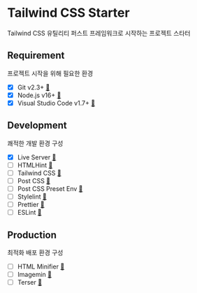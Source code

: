# Tailwind CSS Starter

Tailwind CSS 유틸리티 퍼스트 프레임워크로 시작하는 프로젝트 스타터

## Requirement

프로젝트 시작을 위해 필요한 환경

- [x] Git v2.3+ [🔗](https://git-scm.com)
- [x] Node.js v16+ [🔗](https://nodejs.dev)
- [x] Visual Studio Code v1.7+ [🔗](https://code.visualstudio.com/)

## Development

쾌적한 개발 환경 구성

- [x] Live Server [🔗](https://www.npmjs.com/package/live-server)
- [ ] HTMLHint [🔗](https://www.npmjs.com/package/htmlhint)
- [ ] Tailwind CSS [🔗](https://www.npmjs.com/package/tailwindcss)
- [ ] Post CSS [🔗](https://www.npmjs.com/package/postcss)
- [ ] Post CSS Preset Env [🔗](https://www.npmjs.com/package/postcss-preset-env)
- [ ] Stylelint [🔗](https://www.npmjs.com/package/stylelint)
- [ ] Prettier [🔗](https://www.npmjs.com/package/prettier)
- [ ] ESLint [🔗](https://www.npmjs.com/package/eslint)

## Production

최적화 배포 환경 구성

- [ ] HTML Minifier [🔗](https://www.npmjs.com/package/html-minifier-terser)
- [ ] Imagemin [🔗](https://www.npmjs.com/package/imagemin-cli)
- [ ] Terser [🔗](https://www.npmjs.com/package/terser)
